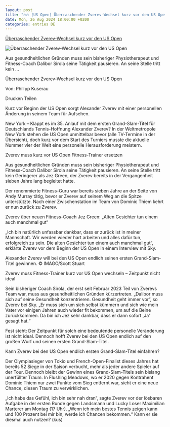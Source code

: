 ```yaml
---
layout: post
title: "🔥🔥 [US Open] Überraschender Zverev-Wechsel kurz vor den US Open"
date: Mon, 26 Aug 2024 18:00:00 +0200
categories: entries DE
---
```

[Überraschender Zverev-Wechsel kurz vor den US Open](https://www.merkur.de/sport/mehr-sport/ueberraschender-zverev-wechsel-kurz-vor-us-open-93263393.html)

![Überraschender Zverev-Wechsel kurz vor den US Open](https://www.merkur.de/assets/images/35/443/35443954-alexander-zverev-will-bei-den-us-open-endlich-seinen-ersten-grand-slam-titel-gewinnen-38fe.jpg)

Aus gesundheitlichen Gründen muss sein bisheriger Physiotherapeut und Fitness-Coach Dalibor Sirola seine Tätigkeit pausieren. An seine Stelle tritt kein ...

Überraschender Zverev-Wechsel kurz vor den US Open

Von: Philipp Kuserau

Drucken Teilen

Kurz vor Beginn der US Open sorgt Alexander Zverev mit einer personellen Änderung in seinem Team für Aufsehen.

New York – Klappt es im 35. Anlauf mit dem ersten Grand-Slam-Titel für Deutschlands Tennis-Hoffnung Alexander Zverev? In der Weltmetropole New York stehen die US Open unmittelbar bevor (alle TV-Termine in der Übersicht), doch kurz vor dem Start des Turniers musste die aktuelle Nummer vier der Welt eine personelle Herausforderung meistern.

Zverev muss kurz vor US Open Fitness-Trainer ersetzen

Aus gesundheitlichen Gründen muss sein bisheriger Physiotherapeut und Fitness-Coach Dalibor Sirola seine Tätigkeit pausieren. An seine Stelle tritt kein Geringerer als Jez Green, der Zverev bereits in der Vergangenheit sieben Jahre lang begleitet hatte.

Der renommierte Fitness-Guru war bereits sieben Jahre an der Seite von Andy Murray tätig, bevor er Zverev auf seinem Weg an die Spitze unterstützte. Nach einer Zwischenstation im Team von Dominic Thiem kehrt er nun zurück zu Zverev.

Zverev über neuen Fitness-Coach Jez Green: „Alten Gesichter tun einem auch manchmal gut“

„Ich bin natürlich unfassbar dankbar, dass er zurück ist in meiner Mannschaft. Wir werden wieder hart arbeiten und alles dafür tun, erfolgreich zu sein. Die alten Gesichter tun einem auch manchmal gut“, erklärte Zverev vor dem Beginn der US Open in einem Interview mit Sky.

Alexander Zverev will bei den US Open endlich seinen ersten Grand-Slam-Titel gewinnen. © IMAGO/Scott Stuart

Zverev muss Fitness-Trainer kurz vor US Open wechseln – Zeitpunkt nicht ideal

Sein bisheriger Coach Sirola, der erst seit Februar 2023 Teil von Zverevs Team war, muss aus gesundheitlichen Gründen kürzertreten. „Dalibor muss sich auf seine Gesundheit konzentrieren. Gesundheit geht immer vor“, so Zverev bei Sky. „Er muss sich um sich selbst kümmern und sich wie mein Vater vor einigen Jahren auch wieder fit bekommen, um auf die Beine zurückkommen. Da bin ich Jez sehr dankbar, dass er dann sofort ,Ja‘ gesagt hat.“

Fest steht: Der Zeitpunkt für solch eine bedeutende personelle Veränderung ist nicht ideal. Dennoch hofft Zverev bei den US Open endlich auf den großen Wurf und seinen ersten Grand-Slam-Titel.

Kann Zverev bei den US Open endlich ersten Grand-Slam-Titel einfahren?

Der Olympiasieger von Tokio und French-Open-Finalist dieses Jahres hat bereits 52 Siege in der Saison verbucht, mehr als jeder andere Spieler auf der Tour. Dennoch bleibt der Gewinn eines Grand-Slam-Titels sein bislang unerfüllter Traum. In Flushing Meadows, wo er 2020 gegen Kontrahent Dominic Thiem nur zwei Punkte vom Sieg entfernt war, sieht er eine neue Chance, diesen Traum zu verwirklichen.

„Ich habe das Gefühl, ich bin sehr nah dran“, sagte Zverev vor der lösbaren Aufgabe in der ersten Runde gegen Landsmann und Lucky Loser Maximilian Marterer am Montag (17 Uhr). „Wenn ich mein bestes Tennis zeigen kann und 100 Prozent bei mir bin, werde ich Chancen bekommen.“ Kann er sie diesmal auch nutzen? (kus)

